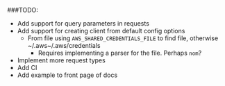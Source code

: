 ###TODO:
  - Add support for query parameters in requests
  - Add support for creating client from default config options
    - From file using `AWS_SHARED_CREDENTIALS_FILE` to find file, otherwise ~/.aws~/.aws/credentials
      - Requires implementing a parser for the file. Perhaps `nom`?
  - Implement more request types
  - Add CI
  - Add example to front page of docs
